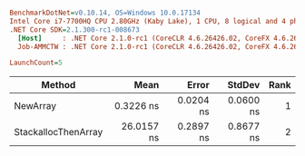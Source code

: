 ``` ini

BenchmarkDotNet=v0.10.14, OS=Windows 10.0.17134
Intel Core i7-7700HQ CPU 2.80GHz (Kaby Lake), 1 CPU, 8 logical and 4 physical cores
.NET Core SDK=2.1.300-rc1-008673
  [Host]     : .NET Core 2.1.0-rc1 (CoreCLR 4.6.26426.02, CoreFX 4.6.26426.04), 64bit RyuJIT
  Job-AMMCTW : .NET Core 2.1.0-rc1 (CoreCLR 4.6.26426.02, CoreFX 4.6.26426.04), 64bit RyuJIT

LaunchCount=5  

```
|              Method |       Mean |     Error |    StdDev | Rank |
|-------------------- |-----------:|----------:|----------:|-----:|
|            NewArray |  0.3226 ns | 0.0204 ns | 0.0600 ns |    1 |
| StackallocThenArray | 26.0157 ns | 0.2897 ns | 0.8677 ns |    2 |
